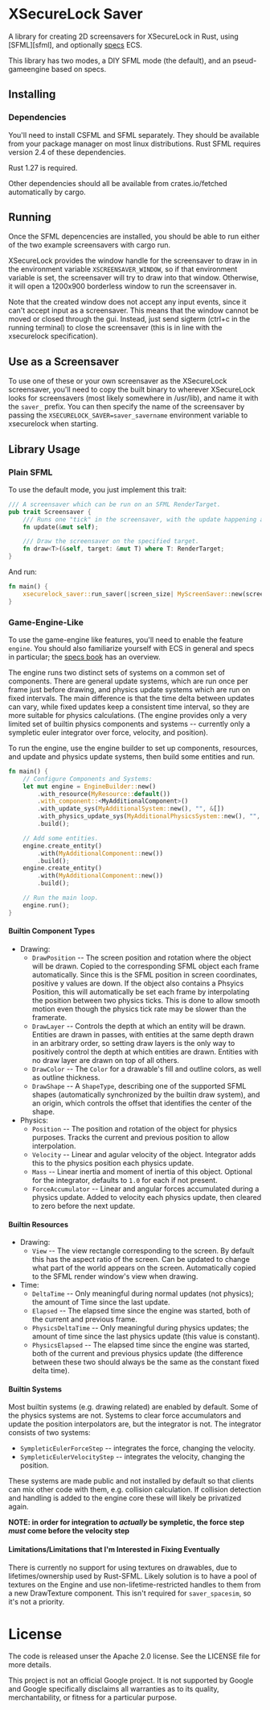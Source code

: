 # XSecureLock Saver

A library for creating 2D screensavers for XSecureLock in Rust, using
[SFML][sfml], and optionally [specs][specs] ECS.

[smfl]: https://www.sfml-dev.org/
[specs]: https://github.com/slide-rs/specs

This library has two modes, a DIY SFML mode (the default), and an
pseud-gameengine based on specs.

## Installing

### Dependencies

You'll need to install CSFML and SFML separately. They should be available from
your package manager on most linux distributions. Rust SFML requires version
2.4 of these dependencies.

Rust 1.27 is required.

Other dependencies should all be available from crates.io/fetched automatically
by cargo.

## Running

Once the SFML depencencies are installed, you should be able to run either of
the two example screensavers with cargo run.

XSecureLock provides the window handle for the screensaver to draw in in the
environment variable `XSCREENSAVER_WINDOW`, so if that environment variable is
set, the screensaver will try to draw into that window. Otherwise, it will open
a 1200x900 borderless window to run the screensaver in.

Note that the created window does not accept any input events, since it can't
accept input as a screensaver. This means that the window cannot be moved or
closed through the gui. Instead, just send sigterm (ctrl+c in the running
terminal) to close the screensaver (this is in line with the xsecurelock
specification).

## Use as a Screensaver

To use one of these or your own screensaver as the XSecureLock screensaver,
you'll need to copy the built binary to wherever XSecureLock looks for
screensavers (most likely somewhere in /usr/lib), and name it with the `saver_`
prefix. You can then specify the name of the screensaver by passing the
`XSECURELOCK_SAVER=saver_savername` environment variable to xsecurelock when
starting.

## Library Usage

### Plain SFML

To use the default mode, you just implement this trait:

```rust
/// A screensaver which can be run on an SFML RenderTarget.
pub trait Screensaver {
    /// Runs one "tick" in the screensaver, with the update happening at the specified time.
    fn update(&mut self);

    /// Draw the screensaver on the specified target.
    fn draw<T>(&self, target: &mut T) where T: RenderTarget;
}
```

And run:

```rust
fn main() {
    xsecurelock_saver::run_saver(|screen_size| MyScreenSaver::new(screen_size));
}
```
### Game-Engine-Like

To use the game-engine like features, you'll need to enable the feature
`engine`. You should also familiarize yourself with ECS in general and specs in
particular; the [specs book][specs-book] has an overview.

[specs-book]: https://slide-rs.github.io/specs/

The engine runs two distinct sets of systems on a common set of components.
There are general update systems, which are run once per frame just before
drawing, and physics update systems which are run on fixed intervals. The main
difference is that the time delta between updates can vary, while fixed updates
keep a consistent time interval, so they are more suitable for physics
calculations. (The engine provides only a very limited set of builtin physics
components and systems -- currently only a sympletic euler integrator over
force, velocity, and position).

To run the engine, use the engine builder to set up components, resources, and
update and physics update systems, then build some entities and run.

```rust
fn main() {
    // Configure Components and Systems:
    let mut engine = EngineBuilder::new()
        .with_resource(MyResource::default())
        .with_component::<MyAdditionalComponent>()
        .with_update_sys(MyAdditionalSystem::new(), "", &[])
        .with_physics_update_sys(MyAdditionalPhysicsSystem::new(), "", &[])
        .build();

    // Add some entities.
    engine.create_entity()
        .with(MyAdditionalComponent::new())
        .build();
    engine.create_entity()
        .with(MyAdditionalComponent::new())
        .build();

    // Run the main loop.
    engine.run();
}
```

#### Builtin Component Types

* Drawing:
  * `DrawPosition` -- The screen position and rotation where the object will be
    drawn. Copied to the corresponding SFML object each frame automatically.
    Since this is the SFML position in screen coordinates, positive y values are
    down. If the object also contains a Phsyics Position, this will
    automatically be set each frame by interpolating the position between two
    physics ticks. This is done to allow smooth motion even though the physics
    tick rate may be slower than the framerate.
  * `DrawLayer` -- Controls the depth at which an entity will be drawn. Entities
    are drawn in passes, with entities at the same depth drawn in an arbitrary
    order, so setting draw layers is the only way to positively control the
    depth at which entities are drawn. Entities with no draw layer are drawn on
    top of all others.
  * `DrawColor` -- The `Color` for a drawable's fill and outline colors, as well
    as outline thickness.
  * `DrawShape` -- A `ShapeType`, describing one of the supported SFML shapes
    (automatically synchronized by the builtin draw system), and an origin,
    which controls the offset that identifies the center of the shape.
* Physics:
  * `Position` -- The position and rotation of the object for physics purposes.
    Tracks the current and previous position to allow interpolation.
  * `Velocity` -- Linear and agular velocity of the object. Integrator adds this
    to the physics position each physics update.
  * `Mass` -- Linear inertia and moment of inertia of this object. Optional for
    the integrator, defaults to `1.0` for each if not present.
  * `ForceAccumulator` -- Linear and angular forces accumulated during a physics
    update. Added to velocity each physics update, then cleared to zero before
    the next update.

#### Builtin Resources

* Drawing:
  * `View` -- The view rectangle corresponding to the screen. By default this
    has the aspect ratio of the screen. Can be updated to change what part of
    the world appears on the screen. Automatically copied to the SFML render
    window's view when drawing.
* Time:
  * `DeltaTime` -- Only meaningful during normal updates (not physics); the
    amount of Time since the last update.
  * `Elapsed` -- The elapsed time since the engine was started, both of the
    current and previous frame.
  * `PhysicsDeltaTime` -- Only meaningful during physics updates; the amount of
    time since the last physics update (this value is constant).
  * `PhysicsElapsed` -- The elapsed time since the engine was started, both of
    the current and previous physics update (the difference between these two
    should always be the same as the constant fixed delta time).

#### Builtin Systems

Most builtin systems (e.g. drawing related) are enabled by default. Some of the
physics systems are not. Systems to clear force accumulators and update the
position interpolators are, but the integrator is not. The integrator consists
of two systems:

* `SympleticEulerForceStep` -- integrates the force, changing the velocity.
* `SympleticEulerVelocityStep` -- integrates the velocity, changing the
  position.

These systems are made public and not installed by default so that clients can
mix other code with them, e.g. collision calculation. If collision detection
and handling is added to the engine core these will likely be privatized again.

**NOTE: in order for integration to *actually* be sympletic, the force step
*must* come before the velocity step**


#### Limitations/Limitations that I'm Interested in Fixing Eventually

There is currently no support for using textures on drawables, due to
lifetimes/ownership used by Rust-SFML. Likely solution is to have a pool of
textures on the Engine and use non-lifetime-restricted handles to them from a
new DrawTexture component. This isn't required for `saver_spacesim`, so it's not
a priority.

# License

The code is released unser the Apache 2.0 license. See the LICENSE file for more
details.

This project is not an official Google project. It is not supported by Google
and Google specifically disclaims all warranties as to its quality,
merchantability, or fitness for a particular purpose.
